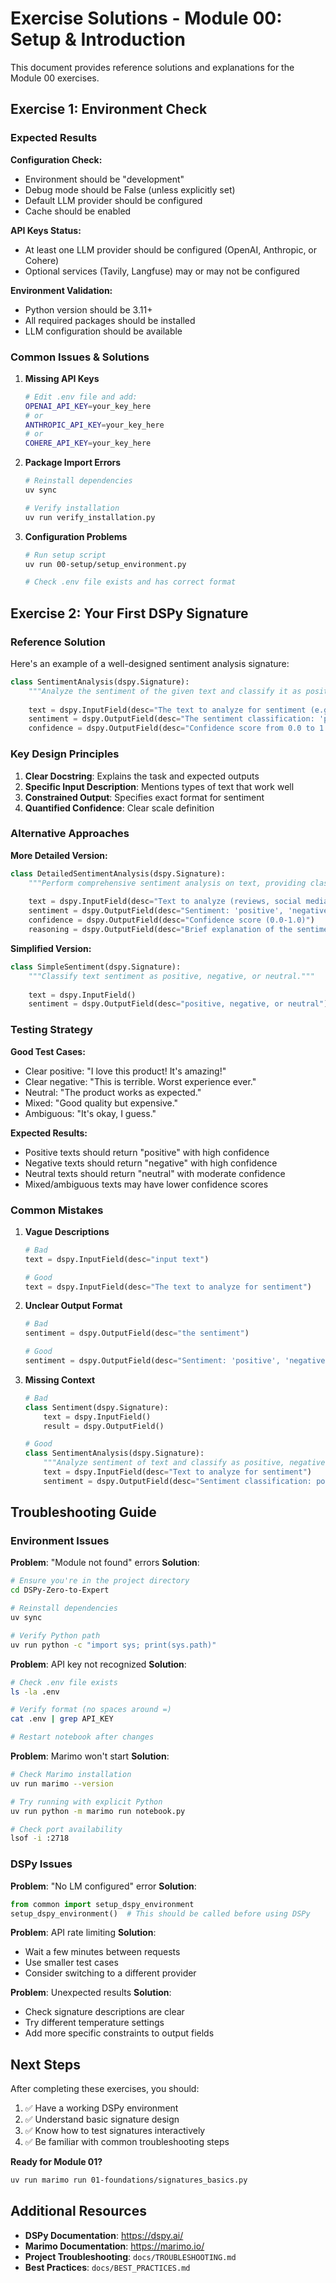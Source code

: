 # Exercise Solutions - Module 00: Setup & Introduction

This document provides reference solutions and explanations for the Module 00 exercises.

## Exercise 1: Environment Check

### Expected Results

**Configuration Check:**

- Environment should be "development"
- Debug mode should be False (unless explicitly set)
- Default LLM provider should be configured
- Cache should be enabled

**API Keys Status:**

- At least one LLM provider should be configured (OpenAI, Anthropic, or Cohere)
- Optional services (Tavily, Langfuse) may or may not be configured

**Environment Validation:**

- Python version should be 3.11+
- All required packages should be installed
- LLM configuration should be available

### Common Issues & Solutions

1. **Missing API Keys**

   ```bash
   # Edit .env file and add:
   OPENAI_API_KEY=your_key_here
   # or
   ANTHROPIC_API_KEY=your_key_here
   # or  
   COHERE_API_KEY=your_key_here
   ```

2. **Package Import Errors**

   ```bash
   # Reinstall dependencies
   uv sync
   
   # Verify installation
   uv run verify_installation.py
   ```

3. **Configuration Problems**

   ```bash
   # Run setup script
   uv run 00-setup/setup_environment.py
   
   # Check .env file exists and has correct format
   ```

## Exercise 2: Your First DSPy Signature

### Reference Solution

Here's an example of a well-designed sentiment analysis signature:

```python
class SentimentAnalysis(dspy.Signature):
    """Analyze the sentiment of the given text and classify it as positive, negative, or neutral with a confidence score."""
    
    text = dspy.InputField(desc="The text to analyze for sentiment (e.g., reviews, comments, social media posts)")
    sentiment = dspy.OutputField(desc="The sentiment classification: 'positive', 'negative', or 'neutral'")
    confidence = dspy.OutputField(desc="Confidence score from 0.0 to 1.0, where 1.0 indicates highest confidence")
```

### Key Design Principles

1. **Clear Docstring**: Explains the task and expected outputs
2. **Specific Input Description**: Mentions types of text that work well
3. **Constrained Output**: Specifies exact format for sentiment
4. **Quantified Confidence**: Clear scale definition

### Alternative Approaches

**More Detailed Version:**

```python
class DetailedSentimentAnalysis(dspy.Signature):
    """Perform comprehensive sentiment analysis on text, providing classification, confidence, and reasoning."""
    
    text = dspy.InputField(desc="Text to analyze (reviews, social media, news, etc.)")
    sentiment = dspy.OutputField(desc="Sentiment: 'positive', 'negative', or 'neutral'")
    confidence = dspy.OutputField(desc="Confidence score (0.0-1.0)")
    reasoning = dspy.OutputField(desc="Brief explanation of the sentiment classification")
```

**Simplified Version:**

```python
class SimpleSentiment(dspy.Signature):
    """Classify text sentiment as positive, negative, or neutral."""
    
    text = dspy.InputField()
    sentiment = dspy.OutputField(desc="positive, negative, or neutral")
```

### Testing Strategy

**Good Test Cases:**

- Clear positive: "I love this product! It's amazing!"
- Clear negative: "This is terrible. Worst experience ever."
- Neutral: "The product works as expected."
- Mixed: "Good quality but expensive."
- Ambiguous: "It's okay, I guess."

**Expected Results:**

- Positive texts should return "positive" with high confidence
- Negative texts should return "negative" with high confidence  
- Neutral texts should return "neutral" with moderate confidence
- Mixed/ambiguous texts may have lower confidence scores

### Common Mistakes

1. **Vague Descriptions**

   ```python
   # Bad
   text = dspy.InputField(desc="input text")
   
   # Good  
   text = dspy.InputField(desc="The text to analyze for sentiment")
   ```

2. **Unclear Output Format**

   ```python
   # Bad
   sentiment = dspy.OutputField(desc="the sentiment")
   
   # Good
   sentiment = dspy.OutputField(desc="Sentiment: 'positive', 'negative', or 'neutral'")
   ```

3. **Missing Context**

   ```python
   # Bad
   class Sentiment(dspy.Signature):
       text = dspy.InputField()
       result = dspy.OutputField()
   
   # Good
   class SentimentAnalysis(dspy.Signature):
       """Analyze sentiment of text and classify as positive, negative, or neutral."""
       text = dspy.InputField(desc="Text to analyze for sentiment")
       sentiment = dspy.OutputField(desc="Sentiment classification: positive, negative, or neutral")
   ```

## Troubleshooting Guide

### Environment Issues

**Problem**: "Module not found" errors
**Solution**:

```bash
# Ensure you're in the project directory
cd DSPy-Zero-to-Expert

# Reinstall dependencies
uv sync

# Verify Python path
uv run python -c "import sys; print(sys.path)"
```

**Problem**: API key not recognized
**Solution**:

```bash
# Check .env file exists
ls -la .env

# Verify format (no spaces around =)
cat .env | grep API_KEY

# Restart notebook after changes
```

**Problem**: Marimo won't start
**Solution**:

```bash
# Check Marimo installation
uv run marimo --version

# Try running with explicit Python
uv run python -m marimo run notebook.py

# Check port availability
lsof -i :2718
```

### DSPy Issues

**Problem**: "No LM configured" error
**Solution**:

```python
from common import setup_dspy_environment
setup_dspy_environment()  # This should be called before using DSPy
```

**Problem**: API rate limiting
**Solution**:

- Wait a few minutes between requests
- Use smaller test cases
- Consider switching to a different provider

**Problem**: Unexpected results
**Solution**:

- Check signature descriptions are clear
- Try different temperature settings
- Add more specific constraints to output fields

## Next Steps

After completing these exercises, you should:

1. ✅ Have a working DSPy environment
2. ✅ Understand basic signature design
3. ✅ Know how to test signatures interactively
4. ✅ Be familiar with common troubleshooting steps

**Ready for Module 01?**

```bash
uv run marimo run 01-foundations/signatures_basics.py
```

## Additional Resources

- **DSPy Documentation**: <https://dspy.ai/>
- **Marimo Documentation**: <https://marimo.io/>
- **Project Troubleshooting**: `docs/TROUBLESHOOTING.md`
- **Best Practices**: `docs/BEST_PRACTICES.md`
